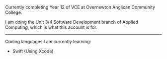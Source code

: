 Currently completing Year 12 of VCE at Overnewton Anglican Community College.

I am doing the Unit 3/4 Software Development branch of Applied Computing, which is what this account is for.
- - -
Coding languages I am currently learning:
- Swift (Using Xcode)
